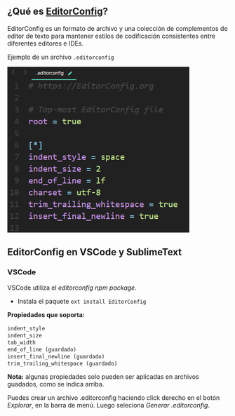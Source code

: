 ## ¿Qué es [EditorConfig](https://editorconfig.org)?

EditorConfig es un formato de archivo y una colección de complementos de editor de texto para mantener estilos de codificación consistentes entre diferentes editores e IDEs.

Ejemplo de un archivo `.editorconfig`

![editorconfig-file-example](images/editorconfig-file-example.png)

## EditorConfig en VSCode y SublimeText

### VSCode

VSCode utiliza el *editorconfig npm package*.

- Instala el paquete `ext install EditorConfig`

**Propiedades que soporta:**

    indent_style
    indent_size
    tab_width
    end_of_line (guardado)
    insert_final_newline (guardado)
    trim_trailing_whitespace (guardado)

**Nota:** algunas propiedades solo pueden ser aplicadas en archivos guadados, como se indica arriba.

Puedes crear un archivo .editorconfig haciendo click derecho en el botón *Explorar*, en la barra de menú. Luego seleciona *Generar .editorconfig*. 
 